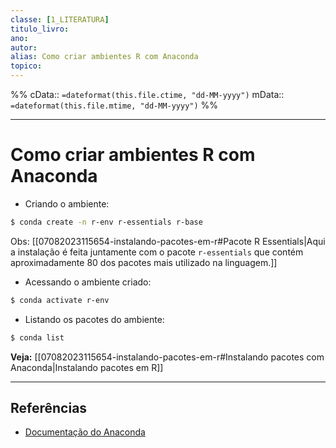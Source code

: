 ```yaml
---
classe: [1_LITERATURA]
titulo_livro: 
ano:  
autor: 
alias: Como criar ambientes R com Anaconda
topico:
---
```

%%
cData:: `=dateformat(this.file.ctime, "dd-MM-yyyy")`
mData:: `=dateformat(this.file.mtime, "dd-MM-yyyy")`
%%


---
# Como criar ambientes R com Anaconda

- Criando o ambiente:
```bash
$ conda create -n r-env r-essentials r-base
```

Obs: [[07082023115654-instalando-pacotes-em-r#Pacote R Essentials|Aqui a instalação é feita juntamente com o pacote `r-essentials` que contém aproximadamente 80 dos pacotes mais utilizado na linguagem.]]

- Acessando o ambiente criado:
```bash
$ conda activate r-env
```

- Listando os pacotes do ambiente:
```bash
$ conda list
```

**Veja:** [[07082023115654-instalando-pacotes-em-r#Instalando pacotes com Anaconda|Instalando pacotes em R]]

----
## Referências 

- [Documentação do Anaconda](https://docs.anaconda.com/free/anaconda/packages/using-r-language/)